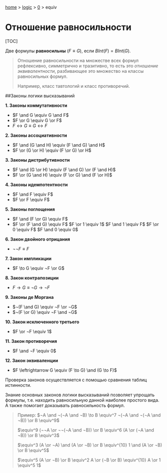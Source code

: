 <script type="text/x-mathjax-config">MathJax.Hub.Config({tex2jax: {inlineMath: [['$','$']]}});</script><script src='https://cdnjs.cloudflare.com/ajax/libs/mathjax/2.7.5/MathJax.js?config=TeX-MML-AM_CHTML' async></script>
[home](../../) > [logic](../) > [0](./) > equiv

# Отношение равносильности

[TOC]

Две формулы **равносильны** ($F \equiv G$), если $BInt(F) = BInt(G)$.

> Отношение равносильности на множестве всех формул рефлексивно, симметрично и тразитивно, то есть это *отношение эквивалентности*, разбивающее это множество на классы равносильных формул.
>
> Например, класс тавтологий и класс противоречий.

##Законы логики высказываний

**1. Законы коммутативности**

- $F \and G \equiv G \and F$ 
- $F \or G \equiv G \or F$
- $F \leftrightarrow G \equiv G \leftrightarrow F$

**2. Законы ассоциативности**

- $F \and (G \and H) \equiv (F \and G) \and H$
- $F \or (G \or H) \equiv (F \or G) \or H$

**3. Законы дистрибутивности**

- $F \and (G \or H) \equiv (F \and G) \or (F \and H)$
- $F \or (G \and H) \equiv (F \or G) \and (F \or H)$

**4. Законы идемпотентности**

- $F \and F \equiv F$
- $F \or F \equiv F$

**5. Законы поглощения**

- $F \and (F \or G) \equiv F$
- $F \or (F \and G) \equiv F$
  $F \or 1 \equiv 1$	 $F \and 1 \equiv F$	 $F \or 0 \equiv F$	 $F \and 0 \equiv 0$

**6. Закон двойного отрицания**

- $¬¬F \equiv F$

**7. Закон импликации**

- $F \to G \equiv ¬F \or G$

**8. Закон контрапозиции**

- $F \to G \equiv ¬G \to ¬F$

**9. Законы де Моргана**

- $¬(F \and G) \equiv ¬F \or ¬G$
- $¬(F \or G) \equiv ¬F \and ¬G$

**10. Закон исключенного третьего**

- $F \or ¬F \equiv 1$

**11. Закон противоречия**

- $F \and ¬F \equiv 0$

**12. Закон эквиваленции**

- $F \leftrightarrow G \equiv (F \to G) \and (G \to F)$

Проверка законов осуществляется с помощью сравнения таблиц истинности.

Знание основных законов логики высказываний позволяет упрощать формулы, т.е. находить равносильную данной наиболее простого вида. А также помогает доказывать равносильность формул.

> Пример: $¬A \and ¬(¬A \and ¬B) \to B \equiv^7 ¬(¬A \and ¬(¬A \and ¬B)) \or B \equiv^9$
>
> $\equiv^9 (¬¬A \or ¬¬(¬A \and ¬B)) \or B \equiv^6 (A \or (¬A \and ¬B)) \or B \equiv^3$
>
> $\equiv^3 (A \or ¬A) \and (A \or ¬B) \or B \equiv^{10} 1 \and (A \or ¬B) \or B \equiv^5$
>
> $\equiv^5 (A \or ¬B) \or B \equiv^2 A \or (¬B \or B) \equiv^{10} A \or 1 \equiv^5 1$
